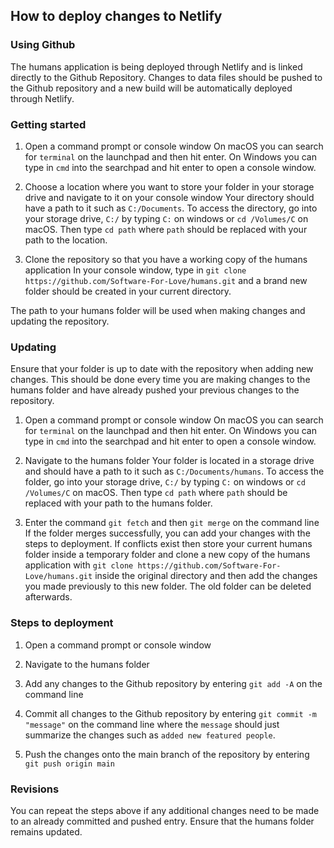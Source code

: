 ## How to deploy changes to Netlify

### Using Github

The humans application is being deployed through Netlify and is linked directly to the Github Repository.
Changes to data files should be pushed to the Github repository and a new build will be automatically deployed through Netlify.

### Getting started

1. Open a command prompt or console window
   On macOS you can search for `terminal` on the launchpad and then hit enter.
   On Windows you can type in `cmd` into the searchpad and hit enter to open a console window.

2. Choose a location where you want to store your folder in your storage drive and navigate to it on your console window
   Your directory should have a path to it such as `C:/Documents`.
   To access the directory, go into your storage drive, `C:/` by typing `C:` on windows or `cd /Volumes/C` on macOS.
   Then type `cd path` where `path` should be replaced with your path to the location.

3. Clone the repository so that you have a working copy of the humans application
   In your console window, type in `git clone https://github.com/Software-For-Love/humans.git` and a brand new folder should be created in your current directory.

The path to your humans folder will be used when making changes and updating the repository.

### Updating

Ensure that your folder is up to date with the repository when adding new changes.
This should be done every time you are making changes to the humans folder and have already pushed your previous changes to the repository.

1. Open a command prompt or console window
   On macOS you can search for `terminal` on the launchpad and then hit enter.
   On Windows you can type in `cmd` into the searchpad and hit enter to open a console window.

2. Navigate to the humans folder
   Your folder is located in a storage drive and should have a path to it such as `C:/Documents/humans`.
   To access the folder, go into your storage drive, `C:/` by typing `C:` on windows or `cd /Volumes/C` on macOS.
   Then type `cd path` where `path` should be replaced with your path to the humans folder.

3. Enter the command `git fetch` and then `git merge` on the command line
   If the folder merges successfully, you can add your changes with the steps to deployment.
   If conflicts exist then store your current humans folder inside a temporary folder and clone a new copy of the humans application with `git clone https://github.com/Software-For-Love/humans.git` inside the original directory and then add the changes you made previously to this new folder. The old folder can be deleted afterwards.

### Steps to deployment

1. Open a command prompt or console window

2. Navigate to the humans folder

3. Add any changes to the Github repository by entering `git add -A` on the command line

4. Commit all changes to the Github repository by entering `git commit -m "message"` on the command line 
where the `message` should just summarize the changes such as `added new featured people`.

5. Push the changes onto the main branch of the repository by entering `git push origin main`

### Revisions

You can repeat the steps above if any additional changes need to be made to an already committed and pushed entry.
Ensure that the humans folder remains updated.
